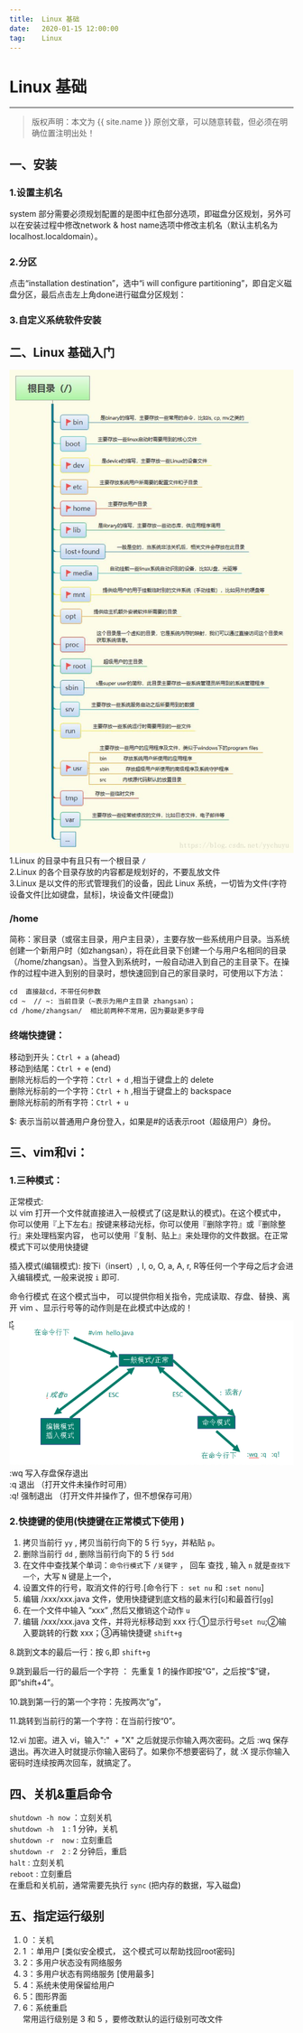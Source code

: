 ```yaml
---
title:  Linux 基础
date:   2020-01-15 12:00:00
tag:    Linux
---
```


# Linux 基础

***
> 版权声明：本文为 {{ site.name }} 原创文章，可以随意转载，但必须在明确位置注明出处！

<head><link rel="stylesheet" href="../css/rouge.css"></head>



## 一、安装
### 1.设置主机名    
system 部分需要必须规划配置的是图中红色部分选项，即磁盘分区规划，另外可以在安装过程中修改network & host name选项中修改主机名（默认主机名为localhost.localdomain）。

### 2.分区     
点击“installation destination”，选中“i will configure partitioning”，即自定义磁盘分区，最后点击左上角done进行磁盘分区规划：

### 3.自定义系统软件安装


## 二、Linux 基础入门
![](/images/Linux/目录树.jpg)    
1.Linux 的目录中有且只有一个根目录 `/`    
2.Linux 的各个目录存放的内容都是规划好的，不要乱放文件      
3.Linux 是以文件的形式管理我们的设备，因此 Linux 系统，一切皆为文件(字符设备文件[比如键盘，鼠标]，块设备文件[硬盘])     

### /home      
简称：家目录（或宿主目录，用户主目录），主要存放一些系统用户目录。当系统创建一个新用户时（如zhangsan），将在此目录下创建一个与用户名相同的目录（/home/zhangsan）。当登入到系统时，一般自动进入到自己的主目录下。在操作的过程中进入到别的目录时，想快速回到自己的家目录时，可使用以下方法：
```
cd	直接敲cd，不带任何参数
cd ~  // ~: 当前目录（~表示为用户主目录 zhangsan）；   
cd /home/zhangsan/	相比前两种不常用，因为要敲更多字母
```

### 终端快捷键：    
移动到开头：`Ctrl + a` (ahead)   
移动到结尾：`Ctrl + e` (end)   
删除光标后的一个字符：`Ctrl + d` ,相当于键盘上的 delete   
删除光标前的一个字符：`Ctrl + h` ,相当于键盘上的 backspace     
删除光标前的所有字符：`Ctrl + u`      

$: 表示当前以普通用户身份登入，如果是#的话表示root（超级用户）身份。  

## 三、vim和vi：  
### 1.三种模式：  
正常模式:    
以 vim 打开一个文件就直接进入一般模式了(这是默认的模式)。在这个模式中， 你可以使用『上下左右』按键来移动光标，你可以使用『删除字符』或『删除整行』来处理档案内容， 也可以使用『复制、贴上』来处理你的文件数据。在正常模式下可以使用快捷键

插入模式(编辑模式):
按下i（insert）, I, o, O, a, A, r, R等任何一个字母之后才会进入编辑模式, 一般来说按 `i` 即可.

命令行模式
在这个模式当中， 可以提供你相关指令，完成读取、存盘、替换、离开 vim 、显示行号等的动作则是在此模式中达成的！

 ![](/images/Linux/vim.png)
:wq  写入存盘保存退出    
:q  退出 （打开文件未操作时可用）   
:q!  强制退出  （打开文件并操作了，但不想保存可用）   

### 2.快捷键的使用(快捷键在正常模式下使用 )   
1) 拷贝当前行 `yy` , 拷贝当前行向下的 5 行 `5yy`，并粘贴 `p`。    
2) 删除当前行 `dd`  , 删除当前行向下的 5 行 `5dd`     
3) 在文件中查找某个单词：`命令行模式`下 `/关键字` ， 回车 查找 ,  输入 `n` 就是`查找下一个`，大写 `N` 键是上一个，       
4) 设置文件的行号，取消文件的行号.[命令行下  `: set nu` 和  `:set nonu`]    
5) 编辑 /xxx/xxx.java 文件，使用快捷键到底文档的最末行[`G`]和最首行[`gg`]    
6) 在一个文件中输入 “xxx” ,然后又撤销这个动作 `u`      
7) 编辑  /xxx/xxx.java 文件，并将光标移动到 xxx 行:①显示行号`set nu`;②输入要跳转的行数 xxx；③再输快捷键 `shift+g`    
  

8.跳到文本的最后一行：按 `G`,即 `shift+g`

9.跳到最后一行的最后一个字符 ： 先重复 1 的操作即按“G”，之后按“$”键，即“shift+4”。

10.跳到第一行的第一个字符：先按两次“g”，

11.跳转到当前行的第一个字符：在当前行按“0”。

12.vi 加密。进入 vi，输入":"  + "X" 之后就提示你输入两次密码。之后 :wq 保存退出。再次进入时就提示你输入密码了。如果你不想要密码了，就 :X 提示你输入密码时连续按两次回车，就搞定了。

## 四、关机&重启命令    
`shutdown -h now` ：立刻关机    
`shutdown -h  1`   : 1 分钟，关机     
`shutdown -r  now`  : 立刻重启    
`shutdown -r  2`  : 2 分钟后，重启    
`halt` : 立刻关机    
`reboot` : 立刻重启    
在重启和关机前，通常需要先执行 `sync` (把内存的数据，写入磁盘)    

## 五、指定运行级别   
1) 0 ：关机     
2) 1 ：单用户 [类似安全模式， 这个模式可以帮助找回root密码]  
3) 2：多用户状态没有网络服务   
4) 3：多用户状态有网络服务 [使用最多]   
5) 4：系统未使用保留给用户      
6) 5：图形界面  
7) 6：系统重启    
常用运行级别是 3 和 5 ，要修改默认的运行级别可改文件   



  
